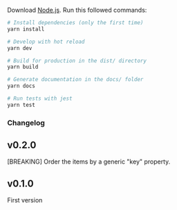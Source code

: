 Download [Node.js](https://nodejs.org/en/download/).
Run this followed commands:

```bash
# Install dependencies (only the first time)
yarn install

# Develop with hot reload
yarn dev

# Build for production in the dist/ directory
yarn build

# Generate documentation in the docs/ folder
yarn docs

# Run tests with jest
yarn test
```

### Changelog

## v0.2.0

[BREAKING] Order the items by a generic "key" property.

## v0.1.0

First version
